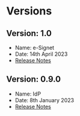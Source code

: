 # Versions

## Version: 1.0

* Name: e-Signet
* Date: 14th April 2023
* [Release Notes](version-1.0.md)

## Version: 0.9.0

* Name: IdP
* Date: 8th January 2023
* [Release Notes](version-0.9.0.md)
